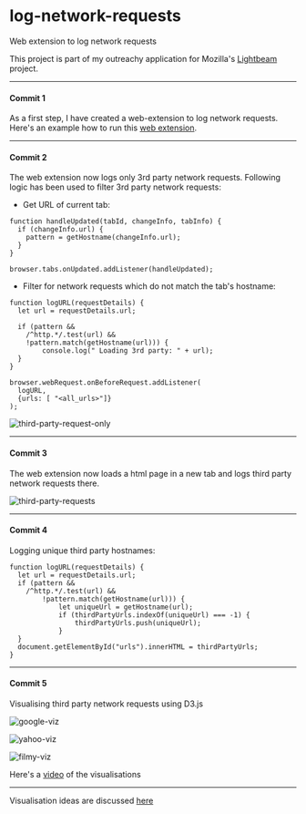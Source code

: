 # log-network-requests
Web extension to log network requests

This project is part of my outreachy application for Mozilla's [Lightbeam](https://wiki.mozilla.org/User:Ptheriault/Outreachy2017) project.

---
#### Commit 1
As a first step, I have created a web-extension to log network requests. Here's an example how to run this [web extension](https://developer.mozilla.org/en-US/Add-ons/WebExtensions/Your_first_WebExtension).

---
#### Commit 2
The web extension now logs only 3rd party network requests. Following logic has been used to filter 3rd party network requests:

* Get URL of current tab:

```
function handleUpdated(tabId, changeInfo, tabInfo) {
  if (changeInfo.url) {
    pattern = getHostname(changeInfo.url);
  }
}

browser.tabs.onUpdated.addListener(handleUpdated);
```

* Filter for network requests which do not match the tab's hostname:

```
function logURL(requestDetails) {
  let url = requestDetails.url;

  if (pattern &&
  	/^http.*/.test(url) &&	 
  	!pattern.match(getHostname(url))) {
  		console.log(" Loading 3rd party: " + url);
  }
}

browser.webRequest.onBeforeRequest.addListener(
  logURL,
  {urls: [ "<all_urls>"]}
);
```
![third-party-request-only](https://cloud.githubusercontent.com/assets/8022693/24322800/652a54d4-116b-11e7-8998-3bfabc39861c.png)

---
#### Commit 3
The web extension now loads a html page in a new tab and logs third party network requests there.

![third-party-requests](https://cloud.githubusercontent.com/assets/8022693/24329774/9d2135c4-1210-11e7-85d2-978cf36ec453.gif)

---
#### Commit 4
Logging unique third party hostnames:

```
function logURL(requestDetails) {
  let url = requestDetails.url;
  if (pattern &&
  	/^http.*/.test(url) &&	 
  		!pattern.match(getHostname(url))) {
  			let uniqueUrl = getHostname(url);
  			if (thirdPartyUrls.indexOf(uniqueUrl) === -1) {
  				thirdPartyUrls.push(uniqueUrl);
  			}
  }
  document.getElementById("urls").innerHTML = thirdPartyUrls;
}
```

---
#### Commit 5
Visualising third party network requests using D3.js

![google-viz](https://cloud.githubusercontent.com/assets/8022693/24334403/d03ae0b4-1269-11e7-8f2d-1ccd968df7b3.png)

![yahoo-viz](https://cloud.githubusercontent.com/assets/8022693/24334405/d6d57182-1269-11e7-8e6d-96f683e799a0.png)

![filmy-viz](https://cloud.githubusercontent.com/assets/8022693/24334411/de1fb7e0-1269-11e7-9a67-c2bbdd466093.png)

Here's a [video](http://recordit.co/JE4amF5xmt) of the visualisations

---

Visualisation ideas are discussed [here](https://github.com/princiya/log-network-requests/issues/2)

